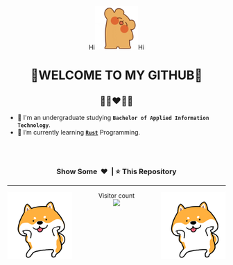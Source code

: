 <p align="center">Hi<img src="https://github.com/mihirchakma/mihirchakma/blob/main/giphy.gif" width="100px">Hi</p>
<h1 align="center">🙏WELCOME TO MY GITHUB🙏</h1>
<h2 align="center">🧑‍🎓❤️🧑‍💻</h2>

- 🔭 I'm an undergraduate studying **`Bachelor of Applied Information Technology`**.
- 🌱 I’m currently learning [__`Rust`__](https://www.rust-lang.org/) Programming.

<br />
<br />
<h3 align="center">Show Some &nbsp;❤️&nbsp; | ⭐ This Repository</h3>

---
<img align="left" alt="Dog" width="150" src="shiba.gif" />
<img align="right" alt="Dog" width="150" src="shiba.gif" />
<p align="center"> 
  Visitor count<br>
  <img src="https://profile-counter.glitch.me/mihirchakma/count.svg" />
</p>

<br />
<br />

<!--
Here are some ideas to get you started:

- 🔭 I’m currently working on ...
- 🌱 I’m currently learning ...
- 👯 I’m looking to collaborate on ...
- 🤔 I’m looking for help with ...
- 💬 Ask me about ...
- 📫 How to reach me: ...
- 😄 Pronouns: ...
- ⚡ Fun fact: ...
-->
